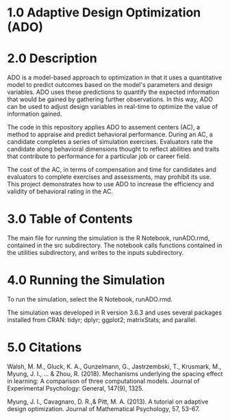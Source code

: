 # 1.0 Adaptive Design Optimization (ADO)
# 2.0 Description
ADO is a model-based approach to optimization in that it uses a quantitative model to predict outcomes based on the model's parameters and design variables. ADO uses these predictions to quantify the expected information that would be gained by gathering further observations. In this way, ADO can be used to adjust design variables in real-time to optimize the value of information gained.

The code in this repository applies ADO to assement centers (AC), a method to appraise and predict behavioral performance. During an AC, a candidate completes a series of simulation exercises. Evaluators rate the candidate along behavioral dimensions thought to reflect abilities and traits that contribute to performance for a particular job or career field.

The cost of the AC, in terms of compensation and time for candidates and evaluators to complete exercises and assessments, may prohibit its use. This project demonstrates how to use ADO to increase the efficiency and validity of behavioral rating in the AC.

# 3.0 Table of Contents
The main file for running the simulation is the R Notebook, runADO.rmd, contained in the src subdirectory. The notebook calls functions contained in the utilities subdirectory, and writes to the inputs subdirectory.

# 4.0 Running the Simulation
To run the simulation, select the R Notebook, runADO.rmd.

The simulation was developed in R version 3.6.3 and uses several packages installed from CRAN: tidyr; dplyr; ggplot2; matrixStats; and parallel.

# 5.0 Citations
Walsh, M. M., Gluck, K. A., Gunzelmann, G., Jastrzembski, T., Krusmark, M., Myung, J. I., ... & Zhou, R. (2018). Mechanisms underlying the spacing effect in learning: A comparison of three computational models. Journal of Experimental Psychology: General, 147(9), 1325.

Myung, J. I., Cavagnaro, D. R.,& Pitt, M. A. (2013). A tutorial on adaptive design optimization. Journal of Mathematical Psychology, 57, 53-67.

